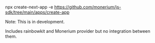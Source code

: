 npx create-next-app -e https://github.com/monerium/js-sdk/tree/main/apps/create-app

Note: This is in development.

Includes rainbowkit and Monerium provider but no integration between them.
